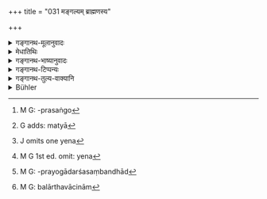 +++
title = "031 मङ्गल्यम् ब्राह्मणस्य"

+++

<details><summary>गङ्गानथ-मूलानुवादः</summary>

The name of the Brāhmaṇa should be auspicious, that of the Kṣatriya connected with power, that of the Vaiśya associated with wealth; while that of the Śūdra contemptible.—(31)
</details>

<details><summary>मेधातिथिः</summary>

तत्र स्वरूपम् अवधारयिष्यन्न् आह । मङ्गलाय हितं तत्र वा साधु **माङ्गल्यम्** इति व्युत्पत्तिः । "अभिमतस्यार्थस्य चिरजीवित्वबहुधनादेर् दृष्टादृष्टसुखफलस्य सिद्धिः" मङ्गलम् । तदभिधानम् एव शब्दस्य हितत्वं साधुत्वं चेति तद्धितसिद्धिः । साधुत्वं नाभिप्रेतार्थसिद्धिप्रतिपादनम् एव विवक्षितम् । किं तर्हि, य आशास्यते तद्वचनेनैव सिद्धिः । समासाद् आयुःसिद्धिः धनसिद्धिः पुत्रलाभ इत्यादेः प्रतीयते । तद्धिताद् वा हितनिमित्तप्रयोजनार्थीयात् । तत्र गृह्ये तद्धितान्तं प्रतिषिद्धम्- "कृतं कुर्यान् न तद्धितम्" (पार्ग् १.१७.२) इति । समासे ऽपि पदद्वयैकार्थीभावस् तत्र बह्वक्षरप्रयोगप्रसङ्गाः[^१५५] । यतो वक्ष्यति "शर्मवद् ब्राह्मणस्य" (म्ध् २.३२) इत्य् उपपदनियमम् । तत्र चतुरक्षरे त्र्यक्षरे वा नाम्नि शर्मशब्दे चोपपदे पञ्चाक्षरं षडक्षरं नाम भवति । तच् च प्रतिषिद्धम् "द्व्यक्षरं चतुरक्षरं वा कुर्यात्" (पार्ग् १.१७.२) इति । तेन यद् यत् किंचित् प्रायेण सर्वस्याभिलषणीयम् अगर्हितं पुत्रपशुग्रामकन्याधनादि तद्वचनाः शब्दा नामधेयत्वेन[^१५६] विनियोक्त्व्याः शर्मान्ताः । तेन गोशर्मा धनशर्मा हिरण्यशर्मा कल्याणशर्मा मङ्गल्यशर्मेत्यादिशब्दपरिग्रहः सिद्धो भवति ।


[^१५६]:
     G adds: matyā


[^१५५]:
     M G: -prasaṅgo

- <u>अथ वा</u> मङ्गलं धर्मस् तत्साधनं मङ्गल्यं नाम । कतमत् पुनर् धर्मसाधनं नाम । य एते देवताशब्दाः इन्द्रो ऽग्निर् वायुः । तथा ऋषिशब्दाः । वसिष्ठो विश्वामित्रो मेधातिथिः । तेषाम् अपि धर्मसाधनम् अस्ति । ऋषींस् तर्पयेत् पुण्यकृतो मनसा ध्यायेद् इति । 

- देवतानाम् ऋषीणां च द्विजानां पुण्यकर्मणाम् ।

- प्रातः प्रबुद्धः श्रीकामो नरो नामानि कीर्तयेत् ॥ इति ।

मङ्गल्यग्रहणाच् च यद् अप्रशस्तं यमो मृत्युर् इत्यादि तन् निरस्यते, यच् चानर्थकं डित्थादि यदृच्छानिमित्तम् ।

- **क्षत्रियस्य बलान्वितम्** । बलसंयुक्तं बलवाचि । अन्वयः संबन्धह् । शब्दस्यार्थेन संबन्धः प्रतिपादकभाव एव । सामर्थ्यं बलं तद् येन येन[^१५७] प्रतिपाद्यते तादृशं नाम क्षत्रियस्य कर्तव्यम् । शत्रुंतपः दुर्योधनः प्रजापाल इत्यादि । येन[^१५८] विभागेन च नामनिर्देशो जातिचिह्नम् । 


[^१५८]:
     M G 1st ed. omit: yena


[^१५७]:
     J omits one yena

- एवं **वैश्यस्य धनसंयुक्तम्** । न चात्र पर्याया एव गृह्यन्ते "धनं वित्तं स्वापतेयम्" (अम्क् २.९.९०) इति । किं तर्हि, येन प्रकारेण प्रतिपत्तिः । यदि वा धनादिशब्दप्रयोगाद् अर्थसंबन्धाद्[^१५९] वा, धनकर्मा महाधनः गोमान् धान्यग्रह इति । 


[^१५९]:
     M G: -prayogādarśasaṃbandhād

- एवं सर्वत्र द्रष्टव्यम् । तथा चान्वितादिशब्दप्रयोगो बलान्वितं धनसंयुक्तम् इति । इतरथा एवम् एवावक्ष्यद् "बलनामानि कुर्यात्" इति । स्वल्पत्वाद् बलाद्यर्थवाचिनाम्[^१६०]  आनन्त्याच् च पुरुषव्यक्तीनां दुरवधाने भेदे व्यवहारोच्छेद एव स्यात् । 


[^१६०]:
     M G: balārthavācinām

- **शूद्रस्य जुगुप्सितम्** । कृपणको दीनः शबरक इत्यादि ॥ २.३१ ॥
</details>

<details><summary>गङ्गानथ-भाष्यानुवादः</summary>

The Author now proceeds to determine the form of the name to be given to
the child.

‘*Maṅgalyam*,’ ‘*auspicious*,’ means ‘*maṅgalāya hitam*,’ or ‘*maṅgalāya
sādhu*,’ ‘conducive to welfare.’ The ‘welfare’ meant here is that which
consists in the fulfilment of something desirable, in the shape of
longevity, wealth and such other things as lead to physical and mental
pleasure. And a term can be said to be ‘conducive,’—‘*hita*’ or
‘*sādhu*,’—to this welfare, only when it connotes it; and it is in this
sense that we have the Nominal Affix (‘*yat*,’ in ‘*maṅgalyam*’).
Further, by being ‘conducive’ it is not meant that it should always
express the actual fulfilment of a desirable thing; but that it may also
express the desirable thing itself.

This connotation of the desirable thing may be either (a) by means of
compounds, such as ‘*āyuḥsiddhi*’ (accomplishment, of longevity),
‘*dhanasiddhi*’ (acquisition of wealth), ‘*putralāhha*’ (obtaining of a
son), and so forth,—or (*b*) by a nominal affix connoting
‘conduciveness’ ‘effectiveness,’ or ‘purpose.’ But the *Gṛhyasūtra* has
prohibited the use of a name ending in a Nominal affix—‘One should fix a
name ending with a Verbal, not one with a nominal affix’—says Pāraskara.
And as for compounds also, there is a combination of the denotations of
two words; so that there is a chance of the name consisting of many
letters; the lext is going to lay down certain appendages to the actual
names, such as ‘the name of Brāhmaṇa should end in *Śarman*, and so
forth’ (Manu, 2.32); so that if the name consists of three or four
letters, along with the appendage ‘*śarman*,’ it would oome to consist
of five or six letters; and this would go against the rule that ‘the
name should consist of two or four letters.’ (Baudhāyana and Āpastamba).
From all this it follows that such words should he employed as names as
are connotative of things that are desired by most people,—*e.g*., son,
cattle, landed property, daughter, wealth and so forth; and these should
end with the term ‘**śarm*an*.’ Thus it is that such names become
possible as ‘*Go-**śarm**an*.’ ‘*Dhana-**śarm**an*,’
‘*Hiraṇya-**śarm**an*,’ ‘*Kalyāṇa-**śarm**an*,’ ‘*Maṅgala-**śarm**an*,’
and so on.

Or, the term ‘*maṅgala*’ may be taken as standing for ‘*Dharma*,’
‘*Merit*’; and ‘*maṅgalya*’ in that case would mean *that which is
conducive to merit* (meritorious).

“What is it that is *conducive to merit?*”

All those words that constitute the names of Deities; *e.g., ‘Indra*,’
‘*Agni*,’ ‘*Vāyū*’; also the names of sages—*e.g*., ‘*Vasiṣṭha*,’
‘*Viśvāmiṭra*,’ ‘*Medhātithi*’; these latter also are ‘conducive to
merit’; as is clearly indicated by such directions as—(a) ‘one should
make offerings to the sages,’ (*b*) ‘one should meditate upon the men of
pious deeds,’ ‘one who desires prosperity should, on rising in the
morning, repeat the names of Deities, sages and of the Brāhmaṇas of
pious deeds.’

The epithet ‘*mangalya*,’ ‘*auspicious*’ (meritorious) serves to
preclude all ‘inauspicious’ names, such as ‘*Yama*,’ ‘*Mṛtyu*’ and the
like; and also those that are meaningless—such, as ‘*Ḍittha*’ and the
like.

‘*That of the Kṣatriya connected with power*,’—*i.e., expressive of
power*. The ‘*anvaya*’ (expressed by ‘*anvita*’ in the compound
‘*balānvita*’ means *connection*; and the only connection that a word
can have with a thing is the relation, of being connotative of
it.—‘*Power*’ is *strength*; and the word, that connotes this should be
used as the name for the *Kṣatriya,e.g*., ‘*Śatruntapa*,’
‘*Duryodhana*,’ ‘*Prajāpāla*.’ The several kinds of names have been
mentioned (in the text), as indicative of the several castes.

Similarly, ‘*that of the Vaiśya Associated with wealth*.’ It is not
meant that only synonyms of ‘*dhana*’ should be used,—such as ‘*Dhana*’
‘*Vitta*,’ ‘*Svāpateya*,’—but that any word that may be in any way
connotative of wealth should be used. Or, what is meant is that either
such words as ‘*dhana*’ (‘wealth’) and the like should be used, or such
as signify connection with wealth; such as ‘*Dhanakarman*,’
‘*Mahādhana*,’ ‘*Goman*,’ ‘*Dhānyag?aha*.’

Throughout this verse, such is the meaning—of the term ‘connected with
power’ and ‘associated with wealth.’ If this were not what is meant, the
text would have said simply ‘the *names of power* should be used.’ And
in that case, since the words actually denotative of *power* would be
very few in number, while the number of individuals to be named would be
endless,—all usage (based oh names) would come to an end.

‘*That of the Śūdra contemptible*,’—such as ‘*Kṛpaṇaka*,’ ‘*Dīna*,’
‘*Śavaraka*,’ and so forth.—(31)
</details>

<details><summary>गङ्गानथ-टिप्पन्यः</summary>

This verse is quoted in *Gadādharapaddhati* (Kālasāra, p. 217);—in
*Smṛticandrikā* (Saṃskāra, p. 53) to the effect that the names of the
four castes should consist of words expressive respectively, of welfare,
strength, wealth and deprecation;—in *Nṛsiṃhaprasāda* (Saṃskāra p.
346);—and in *Saṃskāra-mayūkha* (p. 25).

Burnell—‘This is now obsolete. The names of the different castes are now
usually epithets or titles of some favourite deity. The caste is known
only by the suffixed title.’

This verse has been quoted in *Vīramitrodaya* (Saṃskā ra, p. 242), where
we have the following explanations: ‘*maṅgalyam*’ means *expressive* of
*auspiciousness*; e.g., the name ‘*Lakṣmīdhara*’;—‘*Balānvitam*’ means
*expressive of bravery*, e.g., the name
‘*Yudhiṣṭhira*;’—‘*dhanasamyuktam*’, means *containing terms expressive
of wealth*; e.g., the name ‘*Mahādhana*’;—‘*jugupsitam*’ means
*containing a term denoting depreciation*; e.g., the name ‘*Naradāsa*’.

*Madanapārijāta* also quotes this verse (on p. 357), where it is
explained to mean that ‘the names should be expressive of auspiciousness
and the rest’

*Parāśaramādhava* (Ācāra, p. 441) quotes it as also the four typical
names as—‘*Śrī Śarmā*’ ‘*Vikramapālo*’, *Māṇikyaśreṣṭhi and
Hīnadāsa*;—it is quoted in *Aparārka* (p. 27) as laying down rules
regarding the first part of the name.
</details>

<details><summary>गङ्गानथ-तुल्य-वाक्यानि</summary>

*Śaṅkha* (Smṛti, 2.3).—‘The name of all castes should consist of an even
number of letters; an auspicious one for the Brāhmaṇa, one endowed with
strength for the Kṣatriya.’

*Viṣṇu* (Smṛti, 1.27.6-9).—‘The Brāhmaṇa’s name should be expressive of
auspiciousness—the Kṣatriya’s expressive of strength,—the Vaiśya’s
expressive of wealth,—the Śūdra’s expressive of depreciation.’

*Vīramitrodaya* (Śaṃskāra, p. 237).—Names are of four kinds;

1.  connected with family-deity,
2.  connected with month,
3.  connected with asterism,
4.  and temporal.

(*a*) Says Śaṅkha.—‘The father should fix a name connected with the
family-deity,’ *i.e*., a name consisting of words expressive of the
Deity.

(*b*) Gārgya.—‘The father should impart to the hoy the name of the month
and the name of the preceptor. The months have been declared to have the
following names:—

1.  Mārgaśīrṣa—Kṛṣṇa,
2.  Pauṣa—Ananta,
3.  Māgha—Achyuta,
4.  Phālguna—Chakrī,
5.  Caitra—Vaikuṇṭha,
6.  Vaiśākha,—Janārdana,
7.  Jyaiṣṭha,—Upendra,
8.  Āṣāḍha—Yajñapuruṣa.
9.  Śrāvaṇa—Vāsudeva.
10. Bhādra—Hari,
11. Āśvina—Yogīśa,
12. Kārttika—Puṇḍarīkākṣa.’

(*c*) Śaṅkha-Likhita.—‘Either the father or some other senior member of
the family should fix a name connected with the asterism.’ This name has
been held to be the one to be used when the person bearing the name
accosts a superior.

Says Baudhāyana—‘This name in accordance with the asterism is the secret
one, which is known only to the father and the mother and which the boy
is to use in accosting.’

Also Āśvalāyana—‘The accosting name should be known only to the father
and the mother; as it is under this name that the boy is initiated.’

Also Śaunaka, ‘That name under which he is to be initiated, and by which
he will do the accosting of the teacher,—should also be fixed at the
time of the naming ceremony. This accostive name should be pronounced by
the father very silently, so that others may not know it. This
initiative name the parents should bear in mind.’

Like the names attached to the months the names attached to the
asterisms are as follows:—

1.  Agni (Kṛttikā),
2.  Prajāpati (Rohiṇī),
3.  Soma (Mṛgaśiras),
4.  Rudra (Ārdrā),
5.  Diti (Punarvasū),
6.  Bṛhaspati (Puṣvā),
7.  Sarpa (Aśleṣā),
8.  Pitṛ (Maghā),
9.  Bhaga (Purvaphalgunī),
10. Aryamā (Uttaraphalgunī),
11. Savitṛ (Hastā),
12. Tvaṣtṛ (Chitrā),
13. Āyuṣ (Svātī),
14. Indra-Agni (Viśākhā),
15. Mitra (Anurādhā),
16. Indra (Jyeṣṭhā),
17. Nirṛti (Mūlā),
18. Apas (Pūrvāṣāḍhā),
19. Viśvedevas (Uttarāṣāḍhā),
20. Viṣṇu (Śravaṇā),
21. Vasu (Dhaniṣṭhā),
22. Varuṇa (Śatabhiṣa),
23. Ajaikapāt (Pūrvabhādra),
24. Ahirbudhnya (Uttarabhādra),
25. Pūṣan (Revatī),
26. Aśvins (Aśvinī),
27. Yama (Bharaṇī).

But according to Baudhāyana, the “name connected with the asterism” is
in accordance with the names of the asterisms themselves—such as
‘Rohiṇī,’ ‘Bharaṇī,’ and the rest; and not in accordance with the name
of the deity attached to each asterism. According to the astrologers
however each asterism has four letters assigned to it (such as
*chū-che-cho-la*, assigned to Aśvinī, and so forth, and “the name
connected with the asterism of Aśvinī,” would be the name whose first
letter consists of one of these four letters).

(*d*) The ‘temporal name’ has been described by Bṛhaspati as ‘conducive
to all kinds of business.’ It is this name that has been laid down by
Āśvalāyana as having for its first letter one of the ghoṣa-letters, in
its middle one of the *antastha* letters; ending with the *visarga*,
containing either two or four vowels; and in male names the number of
letters should always be even.

But Baijavāpa—‘The father fixes the name, which consists of either two
or three or four letters, or of unlimited number of letters.’

Vaśiṣṭha—‘The name should consist of either two or four vowels, but
those ending in *l* or *r* should be avoided.’

The Mahābhāṣya—‘The first letter of the name should be *ghoṣa-vat*, the
middle one of the *antastha* letters, it should not be similar to the
names of the ancestors, or of the enemy; it should be one formed with a
verbal affix, not with a nominal affix.’

Āśvalāyana—‘That name is best which consists of either four or two
letters, which is in consonance with that of the *grandfather*’ (this
last includes also the *gods*).

Kapila-Saṃhitā—‘On the eleventh day, in due form, the name should be
given, which is in consonance with the family-custom, and resembles the
name of the gods or of the parents.’

*Baijavāpa* (Aparārka, p. 27).—‘The father gives a name either of one
letter or two letters or three letters or four letters, or of letters
without limit; it should be one formed with a verbal, never with a
nominal, affix.’
</details>

<details><summary>Bühler</summary>

031	Let (the first part of) a Brahmana's name (denote something) auspicious, a Kshatriya's be connected with power, and a Vaisya's with wealth, but a Sudra's (express something) contemptible.
</details>
